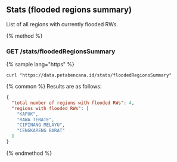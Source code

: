 ## Stats (flooded regions summary)

List of all regions with currently flooded RWs.

{% method %}
### GET /stats/floodedRegionsSummary

{% sample lang="https" %}

```https
curl "https://data.petabencana.id/stats/floodedRegionsSummary"
```

{% common %}
Results are as follows:

```json
{
  "total number of regions with flooded RWs": 4,
  "regions with flooded RWs": [
    "KAPUK",
    "RAWA TERATE",
    "CIPINANG MELAYU",
    "CENGKARENG BARAT"
  ]
}
```

{% endmethod %}
